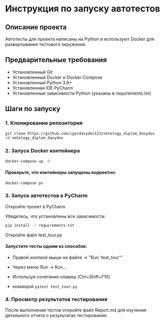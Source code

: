 # Инструкция по запуску автотестов

## Описание проекта

Автотесты для проекта написаны на Python и используют Docker для развертывания тестового окружения.

## Предварительные требования

- Установленный Git
- Установленный Docker и Docker Compose
- Установленный Python 3.8+
- Установленная IDE PyCharm
- Установленные зависимости Python (указаны в requirements.txt)

## Шаги по запуску

### 1. Клонирование репозитория

```bash
git clone https://github.com/igordavydov123/netology_diplom_davydov
cd netology_diplom_davydov
```

### 2. Запуск Docker контейнера

```bash
docker-compose up -d
```

#### Проверьте, что контейнеры запущены корректно:

```bash
docker-compose ps
```

### 3. Запуск автотестов в PyCharm

Откройте проект в PyCharm

Убедитесь, что установлены все зависимости:

```bash
pip install -r requirements.txt
```

Откройте файл test_tour.py

#### Запустите тесты одним из способов:

- Правой кнопкой мыши на файле → "Run 'test_tour'"

- Через меню Run → Run...

- Используя сочетание клавиш (Ctrl+Shift+F10)

- командой `pytest test_tour.py`

### 4. Просмотр результатов тестирования

После выполнения тестов откройте файл Report.md для изучения детального отчета о результатах тестирования.